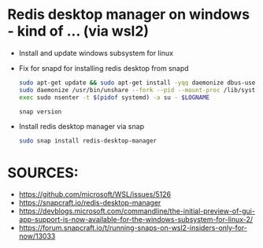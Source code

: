 # Redis desktop manager on windows - kind of ... (via wsl2)
- Install and update windows subsystem for linux
- Fix for snapd for installing redis desktop from snapd
 
    ```bash
    sudo apt-get update && sudo apt-get install -yqq daemonize dbus-user-session fontconfig
    sudo daemonize /usr/bin/unshare --fork --pid --mount-proc /lib/systemd/systemd --system-unit=basic.target
    exec sudo nsenter -t $(pidof systemd) -a su - $LOGNAME

    snap version
    ```
- Install redis desktop manager via snap
 
    ```bash
    sudo snap install redis-desktop-manager
    ```

# SOURCES:
 - https://github.com/microsoft/WSL/issues/5126
 - https://snapcraft.io/redis-desktop-manager
 - https://devblogs.microsoft.com/commandline/the-initial-preview-of-gui-app-support-is-now-available-for-the-windows-subsystem-for-linux-2/
 - https://forum.snapcraft.io/t/running-snaps-on-wsl2-insiders-only-for-now/13033
